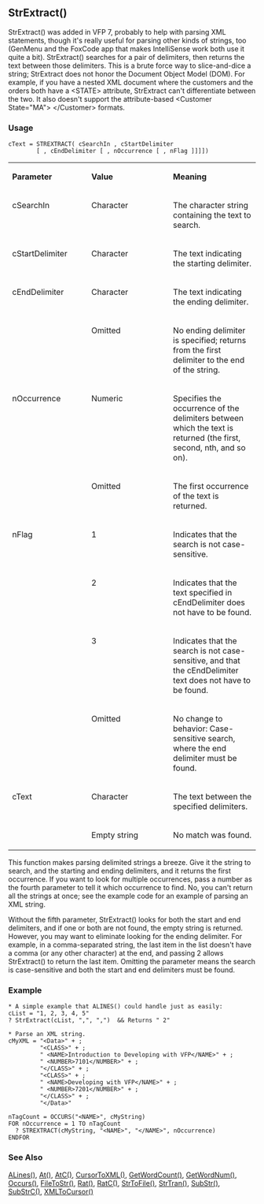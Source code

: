 ## StrExtract()

StrExtract() was added in VFP 7, probably to help with parsing XML statements, though it's really useful for parsing other kinds of strings, too (GenMenu and the FoxCode app that makes IntelliSense work both use it quite a bit). StrExtract() searches for a pair of delimiters, then returns the text between those delimiters. This is a brute force way to slice-and-dice a string; StrExtract does not honor the Document Object Model (DOM). For example, if you have a nested XML document where the customers and the orders both have a &lt;STATE&gt; attribute, StrExtract can't differentiate between the two. It also doesn't support the attribute-based &lt;Customer State="MA"&gt; &lt;/Customer&gt; formats.

### Usage

```foxpro
cText = STREXTRACT( cSearchIn , cStartDelimiter
        [ , cEndDelimiter [ , nOccurrence [ , nFlag ]]]])
```
<table>
<tr>
  <td width="32%" valign="top">
  <p><b>Parameter</b></p>
  </td>
  <td width="23%" valign="top">
  <p><b>Value</b></p>
  </td>
  <td width="45%" valign="top">
  <p><b>Meaning</b></p>
  </td>
 </tr>
<tr>
  <td width="32%" valign="top">
  <p>cSearchIn</p>
  </td>
  <td width="23%" valign="top">
  <p>Character</p>
  </td>
  <td width="45%" valign="top">
  <p>The character string containing the text to search.</p>
  </td>
 </tr>
<tr>
  <td width="32%" valign="top">
  <p>cStartDelimiter</p>
  </td>
  <td width="23%" valign="top">
  <p>Character</p>
  </td>
  <td width="45%" valign="top">
  <p>The text indicating the starting delimiter.</p>
  </td>
 </tr>
<tr>
  <td width="32%" rowspan="2" valign="top">
  <p>cEndDelimiter</p>
  </td>
  <td width="23%" valign="top">
  <p>Character</p>
  </td>
  <td width="45%" valign="top">
  <p>The text indicating the ending delimiter.</p>
  </td>
 </tr>
<tr>
  <td width="33%" valign="top">
  <p>Omitted</p>
  </td>
  <td width="67%" valign="top">
  <p>No ending delimiter is specified; returns from the first delimiter to the end of the string.</p>
  </td>
 </tr>
<tr>
  <td width="32%" rowspan="2" valign="top">
  <p>nOccurrence</p>
  </td>
  <td width="23%" valign="top">
  <p>Numeric</p>
  </td>
  <td width="45%" valign="top">
  <p>Specifies the occurrence of the delimiters between which the text is returned (the first, second, nth, and so on).</p>
  </td>
 </tr>
<tr>
  <td width="33%" valign="top">
  <p>Omitted</p>
  </td>
  <td width="67%" valign="top">
  <p>The first occurrence of the text is returned.</p>
  </td>
 </tr>
<tr>
  <td width="32%" rowspan="4" valign="top">
  <p>nFlag</p>
  </td>
  <td width="23%" valign="top">
  <p>1 </p>
  </td>
  <td width="45%" valign="top">
  <p>Indicates that the search is not case-sensitive.</p>
  </td>
 </tr>
<tr>
  <td width="33%" valign="top">
  <p>2</p>
  </td>
  <td width="67%" valign="top">
  <p>Indicates that the text specified in cEndDelimiter does not have to be found.</p>
  </td>
 </tr>
<tr>
  <td width="33%" valign="top">
  <p>3</p>
  </td>
  <td width="67%" valign="top">
  <p>Indicates that the search is not case-sensitive, and that the cEndDelimiter text does not have to be found.</p>
  </td>
 </tr>
<tr>
  <td width="33%" valign="top">
  <p>Omitted</p>
  </td>
  <td width="67%" valign="top">
  <p>No change to behavior: Case-sensitive search, where the end delimiter must be found.</p>
  </td>
 </tr>
<tr>
  <td width="32%" rowspan="2" valign="top">
  <p>cText</p>
  </td>
  <td width="23%" valign="top">
  <p>Character</p>
  </td>
  <td width="45%" valign="top">
  <p>The text between the specified delimiters.</p>
  </td>
 </tr>
<tr>
  <td width="33%" valign="top">
  <p>Empty string</p>
  </td>
  <td width="67%" valign="top">
  <p>No match was found.</p>
  </td>
 </tr>
</table>

This function makes parsing delimited strings a breeze. Give it the string to search, and the starting and ending delimiters, and it returns the first occurrence. If you want to look for multiple occurrences, pass a number as the fourth parameter to tell it which occurrence to find. No, you can't return all the strings at once; see the example code for an example of parsing an XML string.

Without the fifth parameter, StrExtract() looks for both the start and end delimiters, and if one or both are not found, the empty string is returned. However, you may want to eliminate looking for the ending delimiter. For example, in a comma-separated string, the last item in the list doesn't have a comma (or any other character) at the end, and passing 2 allows StrExtract() to return the last item. Omitting the parameter means the search is case-sensitive and both the start and end delimiters must be found. 

### Example

```foxpro
* A simple example that ALINES() could handle just as easily:
cList = "1, 2, 3, 4, 5"
? StrExtract(cList, ",", ",")  && Returns " 2"

* Parse an XML string.
cMyXML = "<Data>" + ;
         "<CLASS>" + ;
         " <NAME>Introduction to Developing with VFP</NAME>" + ;
         " <NUMBER>7101</NUMBER>" + ;
         "</CLASS>" + ;
         "<CLASS>" + ;
         " <NAME>Developing with VFP</NAME>" + ;
         " <NUMBER>7201</NUMBER>" + ;
         "</CLASS>" + ;
         "</Data>"

nTagCount = OCCURS("<NAME>", cMyString)
FOR nOccurrence = 1 TO nTagCount
  ? STREXTRACT(cMyString, "<NAME>", "</NAME>", nOccurrence)
ENDFOR
```
### See Also

[ALines()](s4g766.md), [At()](s4g004.md), [AtC()](s4g004.md), [CursorToXML()](s4g863.md), [GetWordCount()](s4g867.md), [GetWordNum()](s4g867.md), [Occurs()](s4g018.md), [FileToStr()](s4g680.md), [Rat()](s4g004.md), [RatC()](s4g651.md), [StrToFile()](s4g680.md), [StrTran()](s4g006.md), [SubStr()](s4g015.md), [SubStrC()](s4g661.md), [XMLToCursor()](s4g863.md)